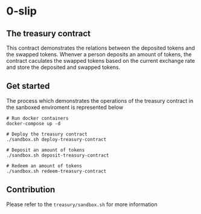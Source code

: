 # 0-slip

## The treasury contract

This contract demonstrates the relations between the deposited tokens and the swapped tokens. Whenver a person deposits an amount of tokens, the contract caculates the swapped tokens based on the current exchange rate and store the deposited and swapped tokens.

## Get started 

The process which demonstrates the operations of the treasury contract in the sanboxed enviroment is represented below

```
# Run docker containers
docker-compose up -d 
```

```
# Deploy the treasury contract
./sandbox.sh deploy-treasury-contract

# Deposit an amount of tokens
./sandbox.sh deposit-treasury-contract

# Redeem an amount of tokens
./sandbox.sh redeem-treasury-contract
```

## Contribution

Please refer to the `treasury/sandbox.sh` for more information
